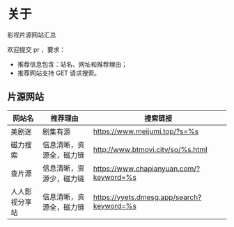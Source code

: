 # 关于

影视片源网站汇总

欢迎提交 pr ，要求：
- 推荐信息包含：站名、网址和推荐理由；
- 推荐网站支持 GET 请求搜索。

## 片源网站

| 网站名 | 推荐理由 | 搜索链接 | 
| ------|------|---------- |
| 美剧迷 | 剧集有源 | https://www.meijumi.top/?s=%s 
| 磁力搜索 | 信息清晰，资源全，磁力链 | http://www.btmovi.city/so/%s.html 
| 查片源 | 信息清晰，资源少，磁力链 | https://www.chapianyuan.com/?keyword=%s
| 人人影视分享站 | 信息清晰，资源全，磁力链 | https://yyets.dmesg.app/search?keyword=%s 
